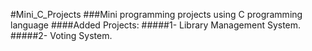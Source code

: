 #Mini_C_Projects
###Mini programming projects using C programming language
####Added Projects:
#####1- Library Management System.
#####2- Voting System.